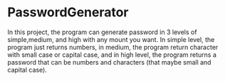 # PasswordGenerator
 In this project, the program can generate password in 3 levels of simple,medium, and high with any mount you want. In simple level, the program just returns numbers,
 in medium, the program return character with small case or capital case, and in high level, the program returns a password that can be numbers and characters
 (that maybe small  and capital case).
